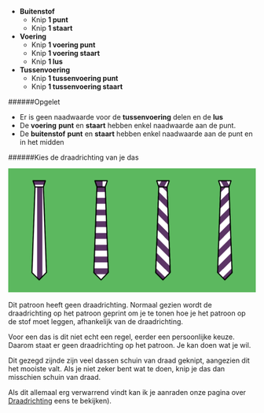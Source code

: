 *   **Buitenstof**
    *   Knip **1 punt**
    *   Knip **1 staart**
*   **Voering**
    *   Knip **1 voering punt**
    *   Knip **1 voering staart**
    *   Knip **1 lus**
*   **Tussenvoering**
    *   Knip **1 tussenvoering punt**
    *   Knip **1 tussenvoering staart**

<Warning>

\######Opgelet

*   Er is geen naadwaarde voor de **tussenvoering** delen en de **lus**
*   De **voering** **punt** en **staart** hebben enkel naadwaarde aan de punt.
*   De **buitenstof** **punt** en **staart** hebben enkel naadwaarde aan de punt en in het midden

</Warning>

<Tip>

\######Kies de draadrichting van je das

![Eén stof, verschillende draadrichting, verschillende dassen. Maak je geen zorgen over de regels, maak wat je leuk vindt](tie-grain.png)

Dit patroon heeft geen draadrichting. Normaal gezien wordt de draadrichting op het patroon geprint om je te tonen hoe je het patroon op de stof moet leggen, afhankelijk van de draadrichting.

Voor een das is dit niet echt een regel, eerder een persoonlijke keuze. Daarom staat er geen draadrichting op het patroon. Je kan doen wat je wil.

Dit gezegd zijnde zijn veel dassen schuin van draad geknipt, aangezien dit het mooiste valt. Als je niet zeker bent wat te doen, knip je das dan misschien schuin van draad.

Als dit allemaal erg verwarrend vindt kan ik je aanraden onze pagina over <a href="/en/docs/sewing/fabric-grain">Draadrichting</a> eens te bekijken).

</Tip>
